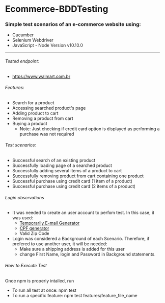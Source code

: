 # Ecommerce-BDDTesting

### Simple test scenarios of an e-commerce website using:
- Cucumber
- Selenium Webdriver
- JavaScript - Node Version v10.10.0

---

###### Tested endpoint:
- https://www.walmart.com.br

###### Features:
- Search for a product
- Accessing searched product's page
- Adding product to cart
- Removing a product from cart
- Buying a product 
  - Note: Just checking if credit card option is displayed as performing a purchase was not required

###### Test scenarios:
- Successful search of an existing product
- Successfully loading page of a searched product
- Successfully adding several items of a product to cart
- Successfully removing product from cart containing one product
- Successful purchase using credit card (1 item of a product)
- Successful purchase using credit card (2 items of a product)
  
###### Login observations
- It was needed to create an user account to perfom test. In this case, it was used:
   - [Temporarily E-mail Generator](https://en.getairmail.com)
   - [CPF generator](https://www.geradordecpf.org/)
   - Valid Zip Code 
- Login was considered a Background of each Scenario. Therefore, if prefered to use another user, it will be needed:
   - Make sure a shipping address is added for this user
   - change First Name, login and Password in Background statements.

###### How to Execute Test
Once npm is properly intalled, run
 - To run all test at once: npm test 
 - To run a specific feature: npm test features/feature_file_name
  
  
